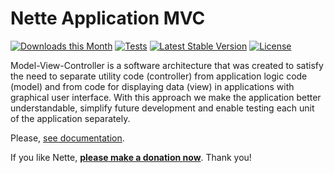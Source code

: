 Nette Application MVC
=====================

[![Downloads this Month](https://img.shields.io/packagist/dm/nette/application.svg)](https://packagist.org/packages/nette/application)
[![Tests](https://github.com/nette/application/actions/workflows/tests.yml/badge.svg?branch=v3.2)](https://github.com/nette/application/actions)
[![Latest Stable Version](https://poser.pugx.org/nette/application/v/stable)](https://github.com/nette/application/releases)
[![License](https://img.shields.io/badge/license-New%20BSD-blue.svg)](https://github.com/nette/application/blob/master/license.md)

Model-View-Controller is a software architecture that was created to satisfy the need to separate utility code (controller) from application logic code (model) and from code for displaying data (view) in applications with graphical user interface. With this approach we make the application better understandable, simplify future development and enable testing each unit of the application separately.

Please, [see documentation](https://doc.nette.org/application).

If you like Nette, **[please make a donation now](https://nette.org/donate)**. Thank you!
